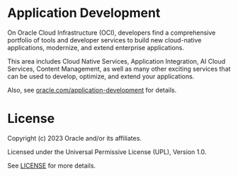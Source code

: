 # Application Development

On Oracle Cloud Infrastructure (OCI), developers find a comprehensive portfolio of tools and developer services to build new cloud-native applications, modernize, and extend enterprise applications.

This area includes Cloud Native Services, Application Integration, AI Cloud Services, Content Management, as well as many other exciting services that can be used to develop, optimize, and extend your applications.

Also, see [oracle.com/application-development](https://www.oracle.com/uk/application-development/) for details.

# License

Copyright (c) 2023 Oracle and/or its affiliates.

Licensed under the Universal Permissive License (UPL), Version 1.0.

See [LICENSE](https://github.com/oracle-devrel/technology-engineering/blob/main/LICENSE) for more details.
